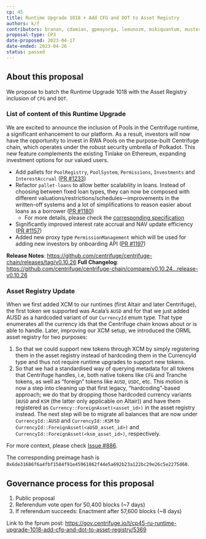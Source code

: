 ```yaml
---
cp: 45
title: Runtime Upgrade 1018 + Add CFG and DOT to Asset Registry
authors: k/f
contributors: branan, cdamian, gpmayorga, lemunozm, mikiquantum, mustermeiszer, NunoAlexandre, offerijns, thea-leake, wischli
proposal-type: CP3
date-proposed: 2023-04-17
date-ended: 2023-04-26
status: passed
---
```


## About this proposal

We propose to batch the Runtime Upgrade 1018 with the Asset Registry inclusion of `CFG` and `DOT`.

### List of content of this Runtime Upgrade

We are excited to announce the inclusion of Pools in the Centrifuge runtime, a significant enhancement to our platform. As a result, investors will now have the opportunity to invest in RWA Pools on the purpose-built Centrifuge chain, which operates under the robust security umbrella of Polkadot. This new feature complements the existing Tinlake on Ethereum, expanding investment options for our valued users.

* Add pallets for `PoolRegistry`, `PoolSystem`, `Permissions`, `Investments` and `InterestAccrual` ([PR #1233](https://github.com/centrifuge/centrifuge-chain/pull/1233))
* Refactor `pallet-loans` to allow better scalability in loans. Instead of choosing between fixed loan types, they can now be composed with different valuations/restrictions/schedules—improvements in the written-off systems and a lot of simplifications to reason easier about loans as a borrower ([PR #1180](https://github.com/centrifuge/centrifuge-chain/pull/1180))
    * For more details, please check the [corresponding specification](https://centrifuge.hackmd.io/2h9F9m45Qo2mIMZs9e6Z1Q?view)
* Significantly improved interest rate accrual and NAV update efficiency ([PR #1157](https://github.com/centrifuge/centrifuge-chain/pull/1157))
* Added new proxy type `PermissionManagement` which will be used for adding new investors by onboarding API ([PR #1197](https://github.com/centrifuge/centrifuge-chain/pull/1197))
  
**Release Notes**: https://github.com/centrifuge/centrifuge-chain/releases/tag/v0.10.26
**Full Changelog**: https://github.com/centrifuge/centrifuge-chain/compare/v0.10.24...release-v0.10.26

### Asset Registry Update

When we first added XCM to our runtimes (first Altair and later Centrifuge), the first token we supported was Acala’s `AUSD` and for that we just added AUSD as a hardcoded variant of our `CurrencyId` enum type. That type enumerates all the currency ids that the Centrifuge chain knows about or is able to handle. Later, improving our XCM setup, we introduced the ORML asset registry for two purposes:

1. So that we could support new tokens through XCM by simply registering them in the asset registry instead of hardcoding them in the CurrencyId type and thus not require runtime upgrades to support new tokens.
2. So that we had a standardised way of querying metadata for all tokens that Centrifuge handles, i.e, both native tokens like `CFG` and Tranche tokens, as well as “foreign” tokens like `AUSD`, `USDC`, etc.
This motion is now a step into cleaning up that first legacy, “hardcoding”-based approach; we do that by dropping those hardcoded currency variants (`AUSD` and `KSM` (the latter only applicable on Altair)) and have them registered as `Currency::ForeignAsset(<asset_id>)` in the asset registry instead.
The next step will be to migrate all balances that are now under `CurrencyId::AUSD` and `CurrencyId::KSM` to `CurrencyId::ForeignAsset(<aUSD_asset_id>)` and `CurrencyId::ForeignAsset(<ksm_asset_id>)`, respectively.

For more context, please check [Issue #886](https://github.com/centrifuge/centrifuge-chain/issues/826).

The corresponding preimage hash is `0x6de31686f6a4fbf1584f91e45961862f44e5a692b23a122bc29e26c5e2275d60`.

## Governance process for this proposal
1. Public proposal
2. Referendum vote open for 50,400 blocks (~7 days)
3. If referendum succeeds: Enactment after 57,600 blocks (~8 days)

Link to the fprum post: https://gov.centrifuge.io/t/cp45-ru-runtime-upgrade-1018-add-cfg-and-dot-to-asset-registry/5369
